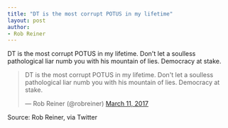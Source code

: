 ```yaml
---
title: "DT is the most corrupt POTUS in my lifetime"
layout: post
author:
- Rob Reiner
---
```


DT is the most corrupt POTUS in my lifetime. Don't let a soulless pathological liar numb you with his mountain of lies. Democracy at stake.

<blockquote class="twitter-tweet"><p lang="en" dir="ltr">DT is the most corrupt POTUS in my lifetime. Don't let a soulless pathological liar numb you with his mountain of lies. Democracy at stake.</p>&mdash; Rob Reiner (@robreiner) <a href="https://twitter.com/robreiner/status/840376454391115776?ref_src=twsrc%5Etfw">March 11, 2017</a></blockquote> <script async src="https://platform.twitter.com/widgets.js" charset="utf-8"></script>

Source: Rob Reiner, via Twitter
